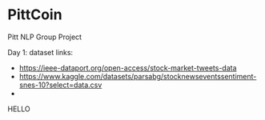 # PittCoin
Pitt NLP Group Project

Day 1: dataset links:
* https://ieee-dataport.org/open-access/stock-market-tweets-data
* https://www.kaggle.com/datasets/parsabg/stocknewseventssentiment-snes-10?select=data.csv
* 
HELLO
